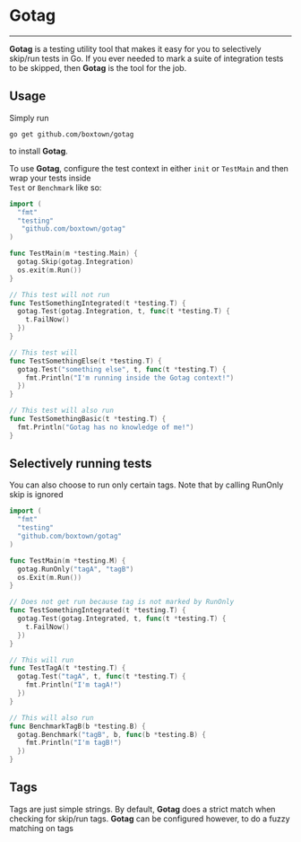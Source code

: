 # Gotag
--------
**Gotag** is a testing utility tool that makes it easy for you to selectively skip/run tests in Go. If you ever needed to mark a suite
of integration tests to be skipped, then **Gotag** is the tool for the job.  

## Usage

Simply run
```
go get github.com/boxtown/gotag
```
to install **Gotag**.  
  
To use **Gotag**, configure the test context in either `init` or `TestMain` and then wrap your tests inside  
`Test` or `Benchmark` like so:  

```Go
import (
  "fmt"
  "testing"
   "github.com/boxtown/gotag"
)

func TestMain(m *testing.Main) {
  gotag.Skip(gotag.Integration)
  os.exit(m.Run())
}

// This test will not run
func TestSomethingIntegrated(t *testing.T) {
  gotag.Test(gotag.Integration, t, func(t *testing.T) {
    t.FailNow()
  })
}

// This test will
func TestSomethingElse(t *testing.T) {
  gotag.Test("something else", t, func(t *testing.T) {
    fmt.Println("I'm running inside the Gotag context!")
  })
}

// This test will also run
func TestSomethingBasic(t *testing.T) {
  fmt.Println("Gotag has no knowledge of me!")
}
```

## Selectively running tests

You can also choose to run only certain tags. Note that by calling RunOnly skip is ignored

```Go
import (
  "fmt"
  "testing"
  "github.com/boxtown/gotag"
)

func TestMain(m *testing.M) {
  gotag.RunOnly("tagA", "tagB")
  os.Exit(m.Run())
}

// Does not get run because tag is not marked by RunOnly
func TestSomethingIntegrated(t *testing.T) {
  gotag.Test(gotag.Integrated, t, func(t *testing.T) {
    t.FailNow()
  })
}

// This will run
func TestTagA(t *testing.T) {
  gotag.Test("tagA", t, func(t *testing.T) {
    fmt.Println("I'm tagA!")
  })
}

// This will also run
func BenchmarkTagB(b *testing.B) {
  gotag.Benchmark("tagB", b, func(b *testing.B) {
    fmt.Println("I'm tagB!")
  })
}
```

## Tags

Tags are just simple strings. By default, **Gotag** does a strict match when checking for skip/run tags.
**Gotag** can be configured however, to do a fuzzy matching on tags

```

```
